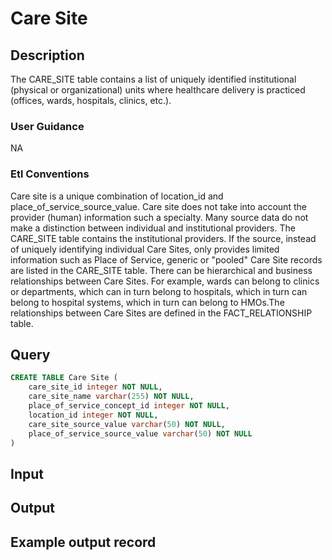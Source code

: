 <!---->

# Care Site

## Description
The CARE_SITE table contains a list of uniquely identified institutional (physical or organizational) units where healthcare delivery is practiced (offices, wards, hospitals, clinics, etc.).

### User Guidance
NA

### Etl Conventions
Care site is a unique combination of location_id and place_of_service_source_value. Care site does not take into account the provider (human) information such a specialty. Many source data do not make a distinction between individual and institutional providers. The CARE_SITE table contains the institutional providers. If the source, instead of uniquely identifying individual Care Sites, only provides limited information such as Place of Service, generic or "pooled" Care Site records are listed in the CARE_SITE table. There can be hierarchical and business relationships between Care Sites. For example, wards can belong to clinics or departments, which can in turn belong to hospitals, which in turn can belong to hospital systems, which in turn can belong to HMOs.The relationships between Care Sites are defined in the FACT_RELATIONSHIP table.

## Query
```sql
CREATE TABLE Care Site (
	care_site_id integer NOT NULL,
	care_site_name varchar(255) NOT NULL,
	place_of_service_concept_id integer NOT NULL,
	location_id integer NOT NULL,
	care_site_source_value varchar(50) NOT NULL,
	place_of_service_source_value varchar(50) NOT NULL
)
```

## Input


## Output


## Example output record


